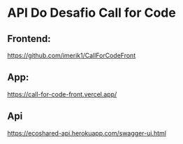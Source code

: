 

# API Do Desafio Call for Code

## Frontend: 

https://github.com/imerik1/CallForCodeFront

## App:

https://call-for-code-front.vercel.app/

## Api

https://ecoshared-api.herokuapp.com/swagger-ui.html
